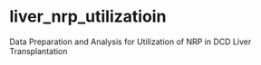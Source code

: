 # liver_nrp_utilizatioin
Data Preparation and Analysis for Utilization of NRP in DCD Liver Transplantation
